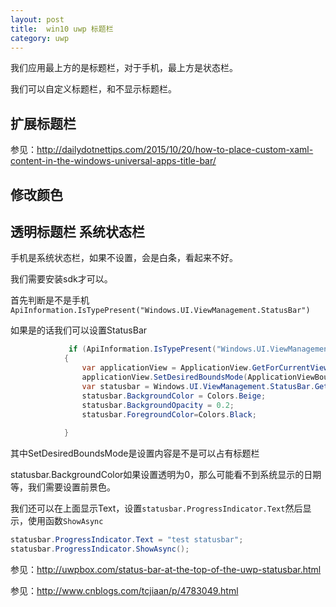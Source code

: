 ```yaml
---
layout: post
title:  win10 uwp 标题栏 
category: uwp 
---
```


我们应用最上方的是标题栏，对于手机，最上方是状态栏。

我们可以自定义标题栏，和不显示标题栏。

<!--more-->

## 扩展标题栏

参见：http://dailydotnettips.com/2015/10/20/how-to-place-custom-xaml-content-in-the-windows-universal-apps-title-bar/

## 修改颜色

## 透明标题栏 系统状态栏

手机是系统状态栏，如果不设置，会是白条，看起来不好。

我们需要安装sdk才可以。

首先判断是不是手机`ApiInformation.IsTypePresent("Windows.UI.ViewManagement.StatusBar")`

如果是的话我们可以设置StatusBar


		

```csharp
             if (ApiInformation.IsTypePresent("Windows.UI.ViewManagement.StatusBar"))
            {
                var applicationView = ApplicationView.GetForCurrentView();
                applicationView.SetDesiredBoundsMode(ApplicationViewBoundsMode.UseCoreWindow);
                var statusbar = Windows.UI.ViewManagement.StatusBar.GetForCurrentView();
                statusbar.BackgroundColor = Colors.Beige;
                statusbar.BackgroundOpacity = 0.2;
                statusbar.ForegroundColor=Colors.Black;
                
            }  

```

其中SetDesiredBoundsMode是设置内容是不是可以占有标题栏

statusbar.BackgroundColor如果设置透明为0，那么可能看不到系统显示的日期等，我们需要设置前景色。

我们还可以在上面显示Text，设置`statusbar.ProgressIndicator.Text`然后显示，使用函数`ShowAsync`
		

```csharp
statusbar.ProgressIndicator.Text = "test statusbar";  
statusbar.ProgressIndicator.ShowAsync();

```

参见：http://uwpbox.com/status-bar-at-the-top-of-the-uwp-statusbar.html

参见：http://www.cnblogs.com/tcjiaan/p/4783049.html

